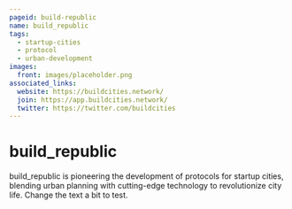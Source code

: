 ```yaml
---
pageid: build-republic
name: build_republic
tags:
  - startup-cities
  - protocol
  - urban-development
images:
  front: images/placeholder.png
associated_links:
  website: https://buildcities.network/
  join: https://app.buildcities.network/
  twitter: https://twitter.com/buildcities
---
```


# build_republic

build_republic is pioneering the development of protocols for startup cities, blending urban planning with cutting-edge technology to revolutionize city life. Change the text a bit to test.